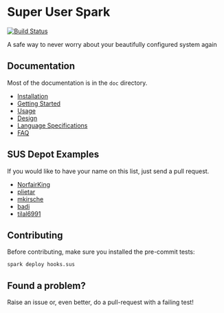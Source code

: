 # Super User Spark
[![Build Status](https://travis-ci.org/NorfairKing/super-user-spark.svg?branch=master)](https://travis-ci.org/NorfairKing/super-user-spark)

A safe way to never worry about your beautifully configured system again

## Documentation
Most of the documentation is in the `doc` directory.

- [Installation](https://github.com/NorfairKing/super-user-spark/blob/master/doc/installation.md)
- [Getting Started](https://github.com/NorfairKing/super-user-spark/blob/master/doc/getting-started.md)
- [Usage](https://github.com/NorfairKing/super-user-spark/blob/master/doc/usage.md)
- [Design](https://github.com/NorfairKing/super-user-spark/blob/master/doc/pillars.md)
- [Language Specifications](https://github.com/NorfairKing/super-user-spark/blob/master/doc/language.md)
- [FAQ](https://github.com/NorfairKing/super-user-spark/blob/master/doc/faq.md)

## SUS Depot Examples
If you would like to have your name on this list, just send a pull request.

- [NorfairKing](https://github.com/NorfairKing/sus-depot)
- [plietar](https://github.com/plietar/dotfiles)
- [mkirsche](https://github.com/mkirsche/sus-depot)
- [badi](https://github.com/badi/dotfiles/blob/master/deploy.sus)
- [tilal6991](https://github.com/tilal6991/.dotfiles)

## Contributing
Before contributing, make sure you installed the pre-commit tests:

```
spark deploy hooks.sus
```

## Found a problem?

Raise an issue or, even better, do a pull-request with a failing test!
